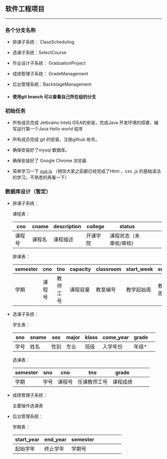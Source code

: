 ## 软件工程项目

---

### 各个分支名称

- 排课子系统： ClassScheduling

- 选课子系统：SelectCourse

- 毕业设计子系统： GraduationProject

- 成绩管理子系统： GradeManagement

- 后台管理系统：BackstageManagement

- #### 使用git branch 可以查看自己所在组的分支

### 初始任务

- 所有成员完成 Jetbrains Intelij IDEA的安装，完成Java 开发环境的搭建，编写运行第一个Java Hello world 程序

- 所有成员完成 git 的安装，注册github 账号。

- 确保安装好了mysql 数据库。

- 确保安装好了 Google Chrome 浏览器

- 简单学习一下 [vue.js](http://www.runoob.com/vue2/vue-tutorial.html) （相信大家之前都已经完成了Html ，css ,js 的基础语法的学习，不熟悉的再看一下）

### 数据库设计（暂定）

- 排课子系统：

  课程表：

  | cno | cname | description | college | status       |     |     |     |
  | --- | ----- | ----------- | ------- | ------------ | --- | --- | --- |
  | 课程号 | 课程名   | 课程描述        | 开课学院    | 课程状态（未审核/审核) |     |     |     |

  排课表：

  | semester | cno | tno  | capacity | classroom | start_week | end_week | teach_time |
  | -------- | --- | ---- | -------- | --------- | ---------- | -------- | ---------- |
  | 学期       | 课程号 | 教师工号 | 课程容量     | 教室编号      | 教学起始周      | 教学结束周    | 上课时间（1-3）  |

- 选课子系统：

  学生表：

  | sno | sname | sex | major | klass | come_year | grade |     |
  | --- | ----- | --- | ----- | ----- | --------- | ----- | --- |
  | 学号  | 姓名    | 性别  | 专业    | 班级    | 入学年份      | 年级*   |     |

  选课表：

  | semester | sno | cno | tno    | grade |     |     |     |
  | -------- | --- | --- | ------ | ----- | --- | --- | --- |
  | 学期       | 学号  | 课程号 | 任课教师工号 | 课程成绩  |     |     |     |

- 成绩管理子系统：

  主要操作选课表

- 后台管理系统：

  学期表：

  | start_year | end_year | semester |     |     |     |     |     |
  | ---------- | -------- | -------- | --- | --- | --- | --- | --- |
  | 起始学年       | 终止学年     | 学期号      |     |     |     |     |     |

  






